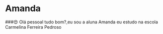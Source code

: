 # Amanda

###😍 Olá pessoal tudo bom?,eu sou a aluna Amanda eu estudo na escola Carmelina Ferreira Pedroso
